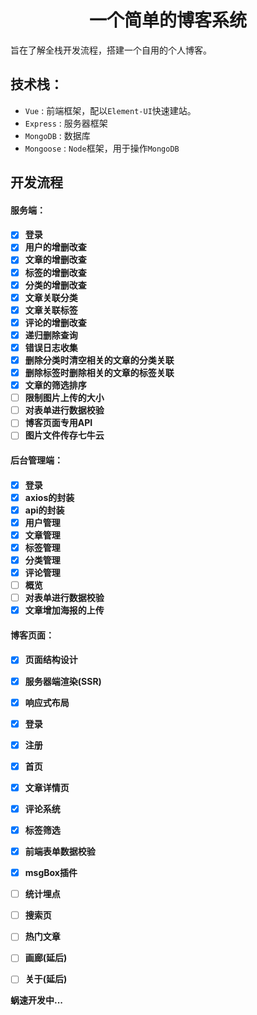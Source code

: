 <h1 align="center">一个简单的博客系统</h1>
<p>旨在了解全栈开发流程，搭建一个自用的个人博客。</p>

<h2>技术栈：</h2>  
<ul>
  <li><code>Vue</code> : 前端框架，配以<code>Element-UI</code>快速建站。</li>
  <li><code>Express</code> : 服务器框架</li>
  <li><code>MongoDB</code> : 数据库</li>
  <li><code>Mongoose</code> : <code>Node</code>框架，用于操作<code>MongoDB</code></li>
</ul>

<h2>开发流程</h2>
<h4>服务端：<h4>

  - [X] 登录
  - [X] 用户的增删改查
  - [X] 文章的增删改查
  - [X] 标签的增删改查
  - [X] 分类的增删改查
  - [X] 文章关联分类
  - [X] 文章关联标签
  - [X] 评论的增删改查
  - [X] 递归删除查询
  - [X] 错误日志收集
  - [X] 删除分类时清空相关的文章的分类关联
  - [X] 删除标签时删除相关的文章的标签关联
  - [X] 文章的筛选排序
  - [ ] 限制图片上传的大小
  - [ ] 对表单进行数据校验
  - [ ] 博客页面专用API
  - [ ] 图片文件传存七牛云

<h4>后台管理端：<h4>  

  - [X] 登录  
  - [X] axios的封装
  - [X] api的封装
  - [X] 用户管理  
  - [X] 文章管理  
  - [X] 标签管理  
  - [X] 分类管理
  - [X] 评论管理
  - [ ] 概览  
  - [ ] 对表单进行数据校验  
  - [X] 文章增加海报的上传

<h4>博客页面：<h4>  

  - [X] 页面结构设计  
  - [X] 服务器端渲染(SSR) 
  - [X] 响应式布局
  - [X] 登录
  - [X] 注册
  - [X] 首页
  - [X] 文章详情页
  - [X] 评论系统
  - [X] 标签筛选
  - [X] 前端表单数据校验
  - [X] msgBox插件
  - [ ] 统计埋点
  - [ ] 搜索页
  - [ ] 热门文章
  - [ ] 画廊(延后)
  - [ ] 关于(延后)


<p>蜗速开发中...</p>